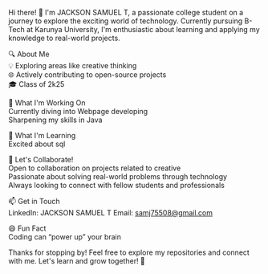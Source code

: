 Hi there! 👋
I'm JACKSON SAMUEL T, a passionate college student on a journey to explore the exciting world of technology. Currently pursuing B-Tech at Karunya University, I'm enthusiastic about learning and applying my knowledge to real-world projects.

🔍 About Me   
💡 Exploring areas like creative thinking  
🌐 Actively contributing to open-source projects    
🎓 Class of 2k25  

🚀 What I'm Working On  
Currently diving into Webpage developing  
Sharpening my skills in Java  

🌱 What I'm Learning  
Excited about sql    

👯 Let's Collaborate!                    
Open to collaboration on projects related to creative                
Passionate about solving real-world problems through technology                    
Always looking to connect with fellow students and professionals  

📫 Get in Touch      
LinkedIn: JACKSON SAMUEL T
Email: samj75508@gmail.com  

😄 Fun Fact  
Coding can “power up” your brain

Thanks for stopping by! Feel free to explore my repositories and connect with me. Let's learn and grow together! 🚀
